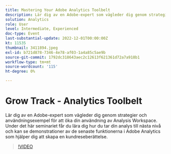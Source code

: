 ```yaml
---
title: Mastering Your Adobe Analytics Toolbelt
description: Lär dig av en Adobe-expert som vägleder dig genom strategier och användningsexempel för att öka din användning av Analysis Workspace. Under det här seminariet får du lära dig hur du tar din analys till nästa nivå och kan se demonstrationer av de senaste funktionerna i Adobe Analytics som hjälper dig att skapa en kundreseberättelse.
solution: Analytics
role: User
level: Intermediate, Experienced
doc-type: Event
last-substantial-update: 2022-12-01T00:00:00Z
kt: 11535
thumbnail: 3411894.jpeg
exl-id: b721d878-7346-4e78-af03-1a4a85c5ae9b
source-git-commit: 1792dc318643aec2c12613f621361d72a7a918b1
workflow-type: tm+mt
source-wordcount: '115'
ht-degree: 0%

---
```


# Grow Track - Analytics Toolbelt

Lär dig av en Adobe-expert som vägleder dig genom strategier och användningsexempel för att öka din användning av Analysis Workspace. Under det här seminariet får du lära dig hur du tar din analys till nästa nivå och kan se demonstrationer av de senaste funktionerna i Adobe Analytics som hjälper dig att skapa en kundreseberättelse.

>[!VIDEO](https://video.tv.adobe.com/v/3411894/?quality=12&learn=on)
